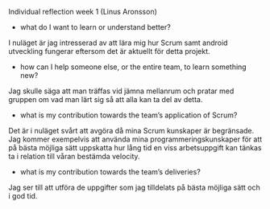 Individual reflection week 1 (Linus Aronsson)

* what do I want to learn or understand better?

I nuläget är jag intresserad av att lära mig hur Scrum samt android utveckling fungerar eftersom det är aktuellt för detta projekt.

* how can I help someone else, or the entire team, to learn something new?

Jag skulle säga att man träffas vid jämna mellanrum och pratar med gruppen om vad man lärt sig så att alla kan ta del av detta.

* what is my contribution towards the team’s application of Scrum?

Det är i nuläget svårt att avgöra då mina Scrum kunskaper är begränsade. Jag kommer exempelvis att använda mina programmeringskunskaper för att på bästa möjliga sätt uppskatta hur lång tid en viss arbetsuppgift kan tänkas ta i relation till våran bestämda velocity.

* what is my contribution towards the team’s deliveries?

Jag ser till att utföra de uppgifter som jag tilldelats på bästa möjliga sätt och i god tid.
